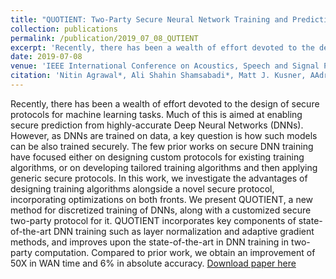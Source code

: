 ```yaml
---
title: "QUOTIENT: Two-Party Secure Neural Network Training and Prediction"
collection: publications
permalink: /publication/2019_07_08_QUTIENT
excerpt: 'Recently, there has been a wealth of effort devoted to the design of secure protocols for machine learning tasks. Much of this is aimed at enabling secure prediction from highly-accurate Deep Neural Networks (DNNs). However, as DNNs are trained on data, a key question is how such models can be also trained securely. The few prior works on secure DNN training have focused either on designing custom protocols for existing training algorithms, or on developing tailored training algorithms and then applying generic secure protocols. In this work, we investigate the advantages of designing training algorithms alongside a novel secure protocol, incorporating optimizations on both fronts. We present QUOTIENT, a new method for discretized training of DNNs, along with a customized secure two-party protocol for it. QUOTIENT incorporates key components of state-of-the-art DNN training such as layer normalization and adaptive gradient methods, and improves upon the state-of-the-art in DNN training in two-party computation. Compared to prior work, we obtain an improvement of 50X in WAN time and 6% in absolute accuracy.'
date: 2019-07-08
venue: 'IEEE International Conference on Acoustics, Speech and Signal Processing (ICASSP)'
citation: 'Nitin Agrawal*, Ali Shahin Shamsabadi*, Matt J. Kusner, AAdrià Gascón. &quot;QUOTIENT: Two-Party Secure Neural Network Training and Prediction.&quot; <i> ACM Conference on Computer and Communications (CCS), </i> November 11-15, 2019, London, UK.(*=authors contributing equally)' 
---
```

Recently, there has been a wealth of effort devoted to the design of secure protocols for machine learning tasks. Much of this is aimed at enabling secure prediction from highly-accurate Deep Neural Networks (DNNs). However, as DNNs are trained on data, a key question is how such models can be also trained securely. The few prior works on secure DNN training have focused either on designing custom protocols for existing training algorithms, or on developing tailored training algorithms and then applying generic secure protocols. In this work, we investigate the advantages of designing training algorithms alongside a novel secure protocol, incorporating optimizations on both fronts. We present QUOTIENT, a new method for discretized training of DNNs, along with a customized secure two-party protocol for it. QUOTIENT incorporates key components of state-of-the-art DNN training such as layer normalization and adaptive gradient methods, and improves upon the state-of-the-art in DNN training in two-party computation. Compared to prior work, we obtain an improvement of 50X in WAN time and 6% in absolute accuracy.
[Download paper here](https://arxiv.org/pdf/1907.03372.pdf)

